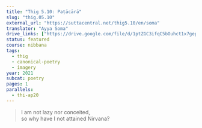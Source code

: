 ```yaml
---
title: "Thig 5.10: Paṭācārā"
slug: "thig.05.10"
external_url: "https://suttacentral.net/thig5.10/en/soma"
translator: "Ayya Soma"
drive_links: ["https://drive.google.com/file/d/1ptZGC3ifqC5bOuhct1x7gep8puqHzETR/view?usp=drivesdk"]
status: featured
course: nibbana
tags:
  - thig
  - canonical-poetry
  - imagery
year: 2021
subcat: poetry
pages: 1
parallels:
  - thi-ap20
---
```


> I am not lazy nor conceited,  
so why have I not attained Nirvana?
